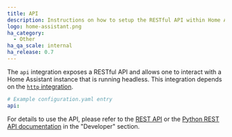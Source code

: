 ```yaml
---
title: API
description: Instructions on how to setup the RESTful API within Home Assistant.
logo: home-assistant.png
ha_category:
  - Other
ha_qa_scale: internal
ha_release: 0.7
---
```


The `api` integration exposes a RESTful API and allows one to interact with a Home Assistant instance that is running headless. This integration depends on the [`http` integration](/integrations/http/).

```yaml
# Example configuration.yaml entry
api:
```

For details to use the API, please refer to the [REST API](/developers/rest_api/) or the [Python REST API documentation](/developers/python_api/) in the "Developer" section.
